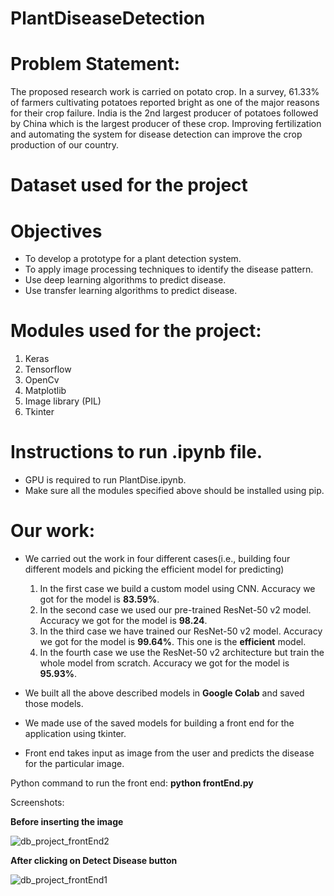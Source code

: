 # PlantDiseaseDetection

# Problem Statement:

The proposed research work is carried on potato crop. In a survey, 61.33% of farmers cultivating potatoes reported bright as one of the major reasons for their crop failure. India is the 2nd largest producer of potatoes followed by China which is the largest producer of these crop. Improving fertilization and automating the system for disease detection can improve the crop production of our country.

# Dataset used for the project


# Objectives

 - To develop a prototype for a plant detection system.
 - To apply image processing techniques to identify the disease pattern.
 - Use deep learning algorithms to predict disease.
 - Use transfer learning algorithms to predict disease.

# Modules used for the project:

 1. Keras
 2. Tensorflow
 3. OpenCv
 4. Matplotlib
 5. Image library (PIL)
 6. Tkinter

# Instructions to run .ipynb file.

 - GPU is required to run PlantDise.ipynb.
 - Make sure all the modules specified above should be installed using pip.

# Our work:

 - We carried out the work in four different cases(i.e., building four different models and picking the efficient model for predicting)
 
     1. In the first case we build a custom model using CNN. Accuracy we got for the model is **83.59%**.
     2. In the second case we used our pre-trained ResNet-50 v2 model. Accuracy we got for the model is **98.24**.
     3. In the third case we have trained our ResNet-50 v2 model. Accuracy we got for the model is **99.64%**. This one is the **efficient** model.
     4. In the fourth case we use the ResNet-50 v2 architecture but train the whole model from scratch. Accuracy we got for the model is **95.93%**.
 
 - We built all the above described models in **Google Colab** and saved those models.
 - We made use of the saved models for building a front end for the application using tkinter.
 - Front end takes input as image from the user and predicts the disease for the particular image.
 
 Python command to run the front end: **python frontEnd.py**
 
 Screenshots:
 
 **Before inserting the image**
 
 ![db_project_frontEnd2](https://user-images.githubusercontent.com/53054775/204454408-24434fe5-50db-4c84-a853-0939999ff3f1.png)
 
 **After clicking on Detect Disease button**
 
 ![db_project_frontEnd1](https://user-images.githubusercontent.com/53054775/204454687-8df6c838-bb9f-403a-bd60-957df90aa809.png)

 

